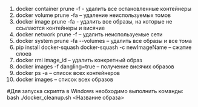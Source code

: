 1.	docker container prune -f - удалить все остановленные контейнеры
2.	docker volume prune -fa – удаление неиспользуемых томов
3.	docker image prune -fa - удалить все образы, на которые не ссылаются контейнеры и висячие
4.	docker network prune -f – удалить неиспользуемые сети
5.	docker system prune -fa --volumes – удалить все образы и все тома
6.	pip install docker-squash
	docker-squash -с newImageName – сжатие слоев
7.	docker rmi image_id – удалить конкретный образ
8.	docker images -f dangling=true – получение висячих образов
9.	docker ps -a – список всех контейнеров
10.	docker images – список всех образов

#Для запуска скрипта в Windows необходимо выполнить команды:    
bash ./docker_cleanup.sh <Название образа>
